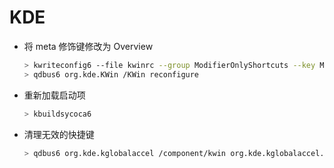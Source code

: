 # KDE

* 将 meta 修饰键修改为 Overview

  ```bash
  > kwriteconfig6 --file kwinrc --group ModifierOnlyShortcuts --key Meta "org.kde.kglobalaccel,/component/kwin,,invokeShortcut,Overview"
  > qdbus6 org.kde.KWin /KWin reconfigure
  ```

* 重新加载启动项
  
  ```bash
  > kbuildsycoca6
  ```

* 清理无效的快捷键
  
  ```bash
  > qdbus6 org.kde.kglobalaccel /component/kwin org.kde.kglobalaccel.Component.cleanUp
  ```
